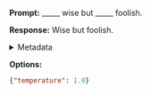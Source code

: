 **Prompt:**
_____ wise but _____ foolish.

**Response:**
Wise but foolish.

<details><summary>Metadata</summary>

- Duration: 839 ms
- Datetime: 2023-09-02T22:13:58.398939
- Model: gpt-3.5-turbo-0613

</details>

**Options:**
```json
{"temperature": 1.0}
```

